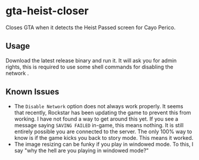 # gta-heist-closer

Closes GTA when it detects the Heist Passed screen for Cayo Perico.

## Usage

Download the latest release binary and run it. It will ask you for admin rights, this is required to use some
shell commands for disabling the network .

## Known Issues

- The `Disable Network` option does not always work properly. It seems that recently, Rockstar has been updating the
  game to prevent this from working. I have not found a way to get around this yet. If you see a message
  saying `SAVING FAILED` in-game, this means nothing. It is still entirely possible you are connected to the server. The
  only 100% way to know is if the game kicks you back to story mode. This means it worked.
- The image resizing can be funky if you play in windowed mode. To this, I say "why the hell are you playing in windowed
  mode?"
